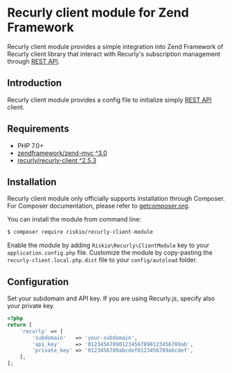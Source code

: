 Recurly client module for Zend Framework
========================================

Recurly client module provides a simple integration into Zend Framework of Recurly client library that interact with Recurly's subscription management through [REST API](http://docs.recurly.com/api).

## Introduction

Recurly client module provides a config file to initialize simply [REST API](http://docs.recurly.com/api) client.

## Requirements

* PHP 7.0+
* [zendframework/zend-mvc ^3.0](https://github.com/zendframework/zend-mvc)
* [recurly/recurly-client ^2.5.3](https://github.com/recurly/recurly-client-php)

## Installation

Recurly client module only officially supports installation through Composer. For Composer documentation, please refer to
[getcomposer.org](http://getcomposer.org/).

You can install the module from command line:

```sh
$ composer require riskio/recurly-client-module
```

Enable the module by adding `Riskio\Recurly\ClientModule` key to your `application.config.php` file. Customize the module by copy-pasting
the `recurly-client.local.php.dist` file to your `config/autoload` folder.
    
## Configuration

Set your subdomain and API key. If you are using Recurly.js, specify also your private key.

```php
<?php
return [
    'recurly' => [
        'subdomain'   => 'your-subdomain',
        'api_key'     => '012345678901234567890123456789ab',
        'private_key' => '0123456789abcdef0123456789abcdef',
    ],
];
```
